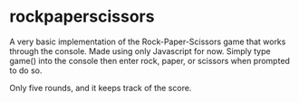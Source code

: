 # rockpaperscissors

A very basic implementation of the Rock-Paper-Scissors game that works through the console. Made using only Javascript for now. Simply type game() into the console then enter rock, paper, or scissors when prompted to do so.

Only five rounds, and it keeps track of the score.